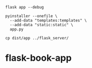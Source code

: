 
``` 
flask app --debug  
```
```
pyinstaller --onefile \
  --add-data "templates:templates" \
  --add-data "static:static" \
  app.py

cp dist/app ../flask_server/

```
# flask-book-app
